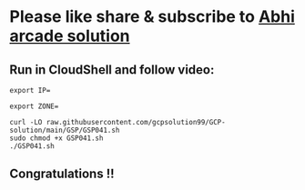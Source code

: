 # Please like share & subscribe to [Abhi arcade solution](http://www.youtube.com/@Abhi_Arcade_Solution)

## Run in CloudShell and follow video:

```
export IP=
```
```
export ZONE=
```
```
curl -LO raw.githubusercontent.com/gcpsolution99/GCP-solution/main/GSP/GSP041.sh
sudo chmod +x GSP041.sh
./GSP041.sh
```

## Congratulations !!
